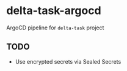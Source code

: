 # delta-task-argocd

ArgoCD pipeline for `delta-task` project

## TODO

- Use encrypted secrets via Sealed Secrets

